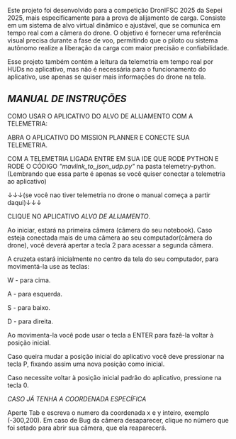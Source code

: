 Este projeto foi desenvolvido para a competição DronIFSC 2025 da Sepei 2025, mais especificamente para a prova de alijamento de carga.
Consiste em um sistema de alvo virtual dinâmico e ajustável, que se comunica em tempo real com a câmera do drone. 
O objetivo é fornecer uma referência visual precisa durante a fase de voo, permitindo que o piloto ou sistema autônomo realize a liberação da carga com maior precisão e confiabilidade.

Esse projeto também contém a leitura da telemetria em tempo real por HUDs no aplicativo, mas não é necessária para o funcionamento do aplicativo, use apenas se quiser mais informações do drone na tela.

 *MANUAL DE INSTRUÇÕES* 
-------------------------------------------------------------------
COMO USAR O APLICATIVO DO ALVO DE ALIJAMENTO COM A TELEMETRIA:

ABRA O APLICATIVO DO MISSION PLANNER E CONECTE SUA TELEMETRIA. 

COM A TELEMETRIA LIGADA ENTRE EM SUA IDE QUE RODE PYTHON E RODE O CÓDIGO *"mavlink_to_json_udp.py"* na pasta telemetry-python.
(Lembrando que essa parte é apenas se você quiser conectar a telemetria ao aplicativo)

↓↓↓(se você nao tiver telemetria no drone o manual começa a partir daqui)↓↓↓

CLIQUE NO APLICATIVO *ALVO DE ALIJAMENTO*.

Ao iniciar, estará na primeira câmera (câmera do seu notebook). Caso esteja conectada mais de uma câmera ao seu computador(câmera do drone), você deverá apertar a tecla 2
para acessar a segunda câmera.


A cruzeta estará inicialmente no centro da tela do seu computador, para movimentá-la use as teclas:

W - para cima.

A - para esquerda.

S - para baixo.

D - para direita.


Ao movimenta-la você pode usar o tecla a ENTER para fazê-la voltar à posição inicial. 

Caso queira mudar a posição inicial do aplicativo você deve pressionar na tecla P, fixando assim uma nova posição como inicial.

Caso necessite voltar à posição inicial padrão do aplicativo, pressione na tecla 0.

*CASO JÁ TENHA A COORDENADA ESPECÍFICA*

Aperte Tab e escreva o numero da coordenada x e y inteiro, exemplo (-300,200). 
Em caso de Bug da câmera desaparecer, clique no número que foi setado para abrir sua câmera, que ela reaparecerá.

